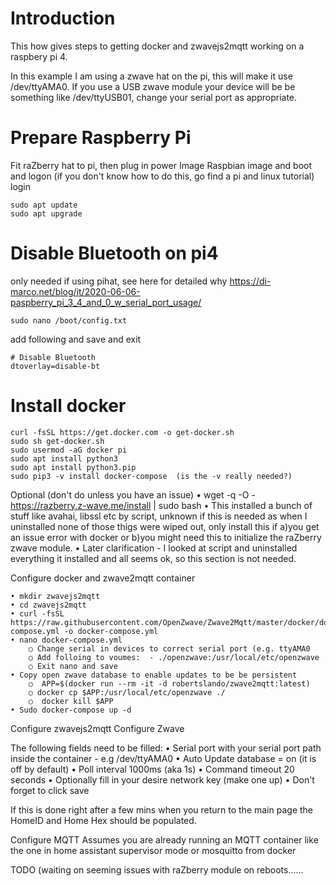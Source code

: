 # Introduction
This how gives steps to getting docker and zwavejs2mqtt working on a raspbery pi 4.

In this example I am using a zwave hat on the pi, this will make it use /dev/ttyAMA0.  If you use a USB zwave module your device will be be something like /dev/ttyUSB01, change your serial port as appropriate.

# Prepare Raspberry Pi
Fit raZberry hat to pi, then plug in power
Image Raspbian image and boot and logon (if you don't know how to do this, go find a pi and linux tutorial)
login

	sudo apt update
	sudo apt upgrade
	
# Disable Bluetooth on pi4
 only needed if using pihat, see here for detailed why https://di-marco.net/blog/it/2020-06-06-paspberry_pi_3_4_and_0_w_serial_port_usage/
 
 	sudo nano /boot/config.txt
 
 add following and save and exit
 
	# Disable Bluetooth
	dtoverlay=disable-bt
	
# Install docker
	curl -fsSL https://get.docker.com -o get-docker.sh
	sudo sh get-docker.sh
	sudo usermod -aG docker pi
	sudo apt install python3 
	sudo apt install python3.pip
	sudo pip3 -v install docker-compose  (is the -v really needed?)

Optional (don't do unless you have an issue)
	• wget -q -O - https://razberry.z-wave.me/install | sudo bash
	• This installed a bunch of stuff like avahai, libssl etc by script, unknown if this is needed as when I uninstalled none of those thigs were wiped out, only install this if a)you get an issue error with docker or b)you might need this to initialize the raZberry zwave module.
	• Later clarification - I looked at script and uninstalled everything it installed and all seems ok, so this section is not needed.

Configure docker and zwave2mqtt container

	• mkdir zwavejs2mqtt
	• cd zwavejs2mqtt
	• curl -fsSL https://raw.githubusercontent.com/OpenZwave/Zwave2Mqtt/master/docker/docker-compose.yml -o docker-compose.yml
	• nano docker-compose.yml
		○ Change serial in devices to correct serial port (e.g. ttyAMA0
		○ Add folloing to voumes:  - ./openzwave:/usr/local/etc/openzwave
		○ Exit nano and save
	• Copy open zwave database to enable updates to be be persistent
		○  APP=$(docker run --rm -it -d robertslando/zwave2mqtt:latest)
		○ docker cp $APP:/usr/local/etc/openzwave ./
		○  docker kill $APP
	• Sudo docker-compose up -d
	

Configure zwavejs2mqtt
Configure Zwave

The following fields need to be filled:
	• Serial port with your serial port path inside the container - e.g /dev/ttyAMA0
	• Auto Update database = on (it is off by default)
	• Poll interval 1000ms (aka 1s)
	• Command timeout 20 seconds
	• Optionally fill in your desire network key (make one up)
	• Don't forget to click save

If this is done right after a few mins when you return to the main page the HomeID and Home Hex should be populated.

Configure MQTT
Assumes you are already running an MQTT container like the one in home assistant supervisor mode or mosquitto from docker

TODO (waiting on seeming issues with raZberry module on reboots……
